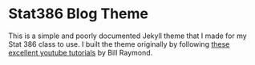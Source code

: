 # Stat386 Blog Theme

This is a simple and poorly documented Jekyll theme that I made for my Stat 386 class to use.  I built the theme originally by following [these excellent youtube tutorials](https://www.youtube.com/playlist?list=PLWzwUIYZpnJuT0sH4BN56P5oWTdHJiTNq) by Bill Raymond.

